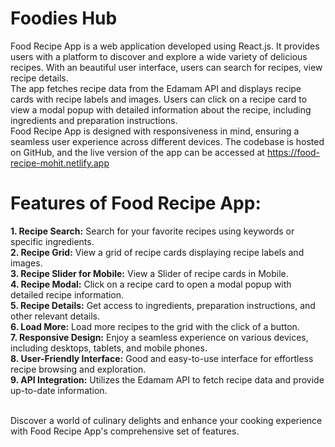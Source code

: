 # Foodies Hub

Food Recipe App is a web application developed using React.js. It provides users with a platform to discover and explore a wide variety of delicious recipes. With an beautiful user interface, users can search for recipes, view recipe details. 
<br> 
The app fetches recipe data from the Edamam API and displays recipe cards with recipe labels and images. Users can click on a recipe card to view a modal popup with detailed information about the recipe, including ingredients and preparation instructions.
<br> 
Food Recipe App is designed with responsiveness in mind, ensuring a seamless user experience across different devices. The codebase is hosted on GitHub, and the live version of the app can be accessed at https://food-recipe-mohit.netlify.app
<br> 
# Features of Food Recipe App: 
**1. Recipe Search:** Search for your favorite recipes using keywords or specific ingredients.<br>
**2. Recipe Grid:** View a grid of recipe cards displaying recipe labels and images.<br>
**3. Recipe Slider for Mobile:** View a Slider of recipe cards in Mobile.<br>
**4. Recipe Modal:** Click on a recipe card to open a modal popup with detailed recipe information.<br>
**5. Recipe Details:** Get access to ingredients, preparation instructions, and other relevant details.<br>
**6. Load More:** Load more recipes to the grid with the click of a button.<br>
**7. Responsive Design:** Enjoy a seamless experience on various devices, including desktops, tablets, and mobile phones.<br>
**8. User-Friendly Interface:** Good and easy-to-use interface for effortless recipe browsing and exploration.<br>
**9. API Integration:** Utilizes the Edamam API to fetch recipe data and provide up-to-date information.<br>

<br>
Discover a world of culinary delights and enhance your cooking experience with Food Recipe App's comprehensive set of features.
